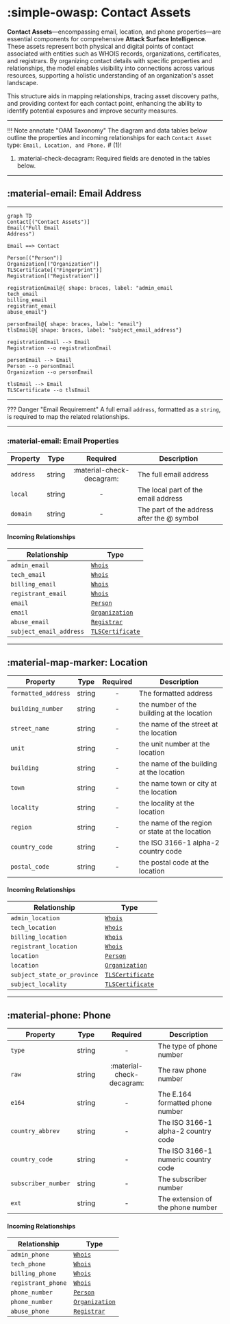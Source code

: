 # :simple-owasp: Contact Assets 

**Contact Assets**—encompassing email, location, and phone properties—are essential components for comprehensive **Attack Surface Intelligence**. These assets represent both physical and digital points of contact associated with entities such as WHOIS records, organizations, certificates, and registrars. By organizing contact details with specific properties and relationships, the model enables visibility into connections across various resources, supporting a holistic understanding of an organization's asset landscape.

This structure aids in mapping relationships, tracing asset discovery paths, and providing context for each contact point, enhancing the ability to identify potential exposures and improve security measures.

---

!!! Note annotate "OAM Taxonomy"
    The diagram and data tables below outline the properties and incoming relationships for each `Contact Asset` type: `Email, Location, and Phone.` # (1)!

1. :material-check-decagram: Required fields are denoted in the tables below.

---

## :material-email: Email Address

---

``` mermaid
graph TD
Contact[("Contact Assets")]
Email("Full Email
Address")

Email ==> Contact

Person[("Person")]
Organization[("Organization")]
TLSCertificate[("Fingerprint")]
Registration[("Registration")]

registrationEmail@{ shape: braces, label: "admin_email
tech_email
billing_email
registrant_email
abuse_email"}

personEmail@{ shape: braces, label: "email"}
tlsEmail@{ shape: braces, label: "subject_email_address"}

registrationEmail --> Email
Registration --o registrationEmail

personEmail --> Email
Person --o personEmail
Organization --o personEmail 

tlsEmail --> Email
TLSCertificate --o tlsEmail
```

---

??? Danger "Email Requirement"
    A full email `address`, formatted as a `string`, is required to map the related relationships.

---

### :material-email: Email Properties

| Property | Type | Required | Description |
| -------- | ---- | :--------: | ----------- |
| `address` | string | :material-check-decagram: | The full email address |
| `local` | string | - | The local part of the email address |
| `domain` | string | - | The part of the address after the @ symbol |


#### Incoming Relationships

| Relationship | Type |
| ------------ | ---- |
| `admin_email` | [`Whois`](#whois) |
| `tech_email` | [`Whois`](#whois) |
| `billing_email` | [`Whois`](#whois) |
| `registrant_email` | [`Whois`](#whois) |
| `email` | [`Person`](#person) |
| `email` | [`Organization`](#organization) |
| `abuse_email` | [`Registrar`](#registrar) |
| `subject_email_address` | [`TLSCertificate`](#tls-certificate) |

---

## :material-map-marker: Location

| Property | Type | Required | Description |
| -------- | ---- | :--------: | ----------- |
| `formatted_address` | string | - | The formatted address |
| `building_number` | string | - | the number of the building at the location |
| `street_name` | string | - | the name of the street at the location |
| `unit` | string | - | the unit number at the location |
| `building` | string | - | the name of the building at the location |
| `town` | string | - | the name town or city at the location |
| `locality` | string | - | the locality at the location |
| `region` | string | - | the name of the region or state at the location |
| `country_code` | string | - | the ISO 3166-1 alpha-2 country code |
| `postal_code` | string | - | the postal code at the location |


#### Incoming Relationships

| Relationship | Type |
| ------------ | ---- |
| `admin_location` | [`Whois`](#whois) |
| `tech_location` | [`Whois`](#whois) |
| `billing_location` | [`Whois`](#whois) |
| `registrant_location` | [`Whois`](#whois) |
| `location` | [`Person`](#person) |
| `location` | [`Organization`](#organization) |
| `subject_state_or_province` | [`TLSCertificate`](#tls-certificate) |
| `subject_locality` | [`TLSCertificate`](#tls-certificate) |

---

## :material-phone: Phone

| Property | Type | Required | Description |
| -------- | ---- | :--------: | ----------- |
| `type` | string | - | The type of phone number |
| `raw` | string | :material-check-decagram: | The raw phone number |
| `e164` | string | - | The E.164 formatted phone number |
| `country_abbrev` | string | - | The ISO 3166-1 alpha-2 country code |
| `country_code` | string | - | The ISO 3166-1 numeric country code |
| `subscriber_number` | string | - | The subscriber number |
| `ext` | string | - | The extension of the phone number |


#### Incoming Relationships

| Relationship | Type |
| ------------ | ---- |
| `admin_phone` | [`Whois`](#whois) |
| `tech_phone` | [`Whois`](#whois) |
| `billing_phone` | [`Whois`](#whois) |
| `registrant_phone` | [`Whois`](#whois) |
| `phone_number` | [`Person`](#person) |
| `phone_number` | [`Organization`](#organization) |
| `abuse_phone` | [`Registrar`](#registrar) |